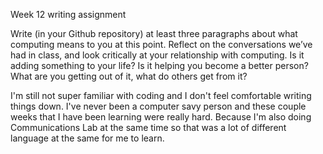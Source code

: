 Week 12 writing assignment


Write (in your Github repository) at least three paragraphs about what computing means to you at this point. Reflect on the conversations we’ve had in class, and look critically at your relationship with computing.
Is it adding something to your life?
Is it helping you become a better person?
What are you getting out of it, what do others get from it?

I'm still not super familiar with coding and I don't feel comfortable writing things down. I've never been a computer savy person and these couple weeks that I have been learning were really hard. Because I'm also doing Communications Lab at the same time so that was a lot of different language at the same for me to learn.






















